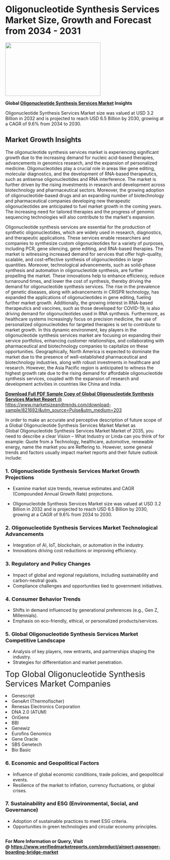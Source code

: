 <H1>Oligonucleotide Synthesis Services Market Size, Growth and Forecast from 2034 - 2031</H1><img class="aligncenter size-medium wp-image-584254" src="https://thirdeyenews.in/wp-content/uploads/2034/09/Global-Market-Research-300x168.jpeg" alt="" width="300" height="168" /><p><strong>Global&nbsp;<a href="https://www.marketsizeandtrends.com/download-sample/821692/&amp;utm_source=Pulse&amp;utm_medium=203">Oligonucleotide Synthesis Services Market</a> Insights</strong></p><p>Oligonucleotide Synthesis Services Market size was valued at USD 3.2 Billion in 2032 and is projected to reach USD 6.5 Billion by 2030, growing at a CAGR of 9.6% from 2034 to 2030.</p><p><h2>Market Growth Insights</h2> <p>The oligonucleotide synthesis services market is experiencing significant growth due to the increasing demand for nucleic acid-based therapies, advancements in genomics research, and the expansion of personalized medicine. Oligonucleotides play a crucial role in areas like gene editing, molecular diagnostics, and the development of RNA-based therapeutics, such as antisense oligonucleotides and RNA interference. The market is further driven by the rising investments in research and development across biotechnology and pharmaceutical sectors. Moreover, the growing adoption of oligonucleotide-based drugs and an expanding number of biotechnology and pharmaceutical companies developing new therapeutic oligonucleotides are anticipated to fuel market growth in the coming years. The increasing need for tailored therapies and the progress of genomic sequencing technologies will also contribute to the market's expansion.</p> <p><a href="#"></a></p> <p>Oligonucleotide synthesis services are essential for the production of synthetic oligonucleotides, which are widely used in research, diagnostics, and therapeutic applications. These services enable researchers and companies to synthesize custom oligonucleotides for a variety of purposes, including PCR, gene silencing, gene editing, and RNA-based therapies. The market is witnessing increased demand for services that offer high-quality, scalable, and cost-effective synthesis of oligonucleotides in large quantities. Moreover, technological advancements, such as solid-phase synthesis and automation in oligonucleotide synthesis, are further propelling the market. These innovations help to enhance efficiency, reduce turnaround times, and lower the cost of synthesis, thereby driving the demand for oligonucleotide synthesis services. The rise in the prevalence of genetic diseases, along with advancements in CRISPR technology, has expanded the applications of oligonucleotides in gene editing, fueling further market growth. Additionally, the growing interest in RNA-based therapeutics and vaccines, such as those developed for COVID-19, is also driving demand for oligonucleotides used in RNA synthesis. Furthermore, as healthcare systems increasingly focus on precision medicine, the use of personalized oligonucleotides for targeted therapies is set to contribute to market growth. In this dynamic environment, key players in the oligonucleotide synthesis services market are focusing on expanding their service portfolios, enhancing customer relationships, and collaborating with pharmaceutical and biotechnology companies to capitalize on these opportunities. Geographically, North America is expected to dominate the market due to the presence of well-established pharmaceutical and biotechnology industries, along with robust investments in healthcare and research. However, the Asia Pacific region is anticipated to witness the highest growth rate due to the rising demand for affordable oligonucleotide synthesis services, coupled with the expansion of research and development activities in countries like China and India.</p> <p><a href="#"></p><p><span class=""><strong>Download Full PDF Sample Copy of Global Oligonucleotide Synthesis Services Market Report</strong> @ <a href="https://www.marketsizeandtrends.com/download-sample/821692/&amp;utm_source=Pulse&amp;utm_medium=203" target="_blank">https://www.marketsizeandtrends.com/download-sample/821692/&amp;utm_source=Pulse&amp;utm_medium=203</a></span></p><p>In order to make an accurate and perceptive description of future scope of a Global&nbsp;Oligonucleotide Synthesis Services Market Market as Global&nbsp;Oligonucleotide Synthesis Services Market Market of 2035, you need to describe a clear Vision &ndash; What Industry or Linda can you think of for example: Quote from a Technology, healthcare, automotive, renewable energy, name the market you are Reffering to. However, some general trends and factors usually impact market reports and their future outlook include:</p><h3>1.&nbsp;<strong>Oligonucleotide Synthesis Services Market Growth Projections</strong></h3><ul><li>Examine market size trends, revenue estimates and CAGR (Compounded Annual Growth Rate) projections.</li><li><p>Oligonucleotide Synthesis Services Market size was valued at USD 3.2 Billion in 2032 and is projected to reach USD 6.5 Billion by 2030, growing at a CAGR of 9.6% from 2034 to 2030.</p></li></ul><h3>2.&nbsp;<strong>Oligonucleotide Synthesis Services Market Technological Advancements</strong></h3><ul><li>Integration of AI, IoT, blockchain, or automation in the industry.</li><li>Innovations driving cost reductions or improving efficiency.</li></ul><h3>3.&nbsp;<strong>Regulatory and Policy Changes</strong></h3><ul><li>Impact of global and regional regulations, including sustainability and carbon-neutral goals.</li><li>Compliance challenges and opportunities tied to government initiatives.</li></ul><h3>4.&nbsp;<strong>Consumer Behavior Trends</strong></h3><ul><li>Shifts in demand influenced by generational preferences (e.g., Gen Z, Millennials).</li><li>Emphasis on eco-friendly, ethical, or personalized products/services.</li></ul><h3>5.&nbsp;<strong>Global Oligonucleotide Synthesis Services Market Competitive Landscape</strong></h3><ul><li>Analysis of key players, new entrants, and partnerships shaping the industry.</li><li>Strategies for differentiation and market penetration.</li></ul><p data-pm-slice="1 1 []"><span style="color: inherit; font-family: inherit; font-size: 25px;">Top Global Oligonucleotide Synthesis Services Market Companies</span></p><div class="" data-test-id=""><p><li>Genescript</li><li> GeneArt (Thermofischer)</li><li> Renesas Electronics Corporation</li><li> DNA 2.0 (ATUM)</li><li> OriGene</li><li> BBI</li><li> Genewiz</li><li> Eurofins Genomics</li><li> Gene Oracle</li><li> SBS Genetech</li><li> Bio Basic</li></p></div><h3>6.&nbsp;<strong>Economic and Geopolitical Factors</strong></h3><ul><li>Influence of global economic conditions, trade policies, and geopolitical events.</li><li>Resilience of the market to inflation, currency fluctuations, or global crises.</li></ul><h3>7.&nbsp;<strong>Sustainability and ESG (Environmental, Social, and Governance)</strong></h3><ul><li>Adoption of sustainable practices to meet ESG criteria.</li><li>Opportunities in green technologies and circular economy principles.</li></ul><h2><strong style="font-size: 14px;">For More Information or Query, Visit @&nbsp;</strong><a style="background-color: #ffffff; font-size: 14px;" href="https://www.marketsizeandtrends.com/report/oligonucleotide-synthesis-services-market/" target="_blank">https://www.verifiedmarketreports.com/product/airport-passenger-boarding-bridge-market</a></h2>
